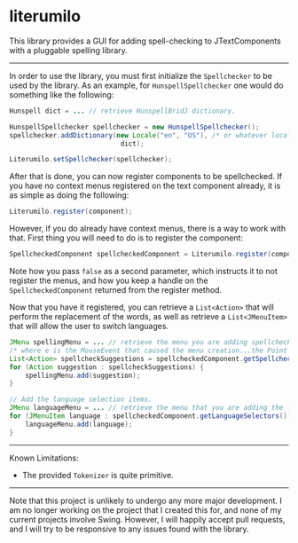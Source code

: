 literumilo
==========

This library provides a GUI for adding spell-checking to JTextComponents with a pluggable spelling library.

---

In order to use the library, you must first initialize the `Spellchecker` to be used by the library.  As an example, for `HunspellSpellchecker` one would do something like the following:

```java
Hunspell dict = ... // retrieve HunspellBridJ dictionary.

HunspellSpellchecker spellchecker = new HunspellSpellchecker();
spellchecker.addDictionary(new Locale("en", "US"), /* or whatever locale you wish */
                            dict);

Literumilo.setSpellchecker(spellchecker);
```

After that is done, you can now register components to be spellchecked.  If you have no context menus registered on the text component already, it is as simple as doing the following:

```java
Literumilo.register(component);
```

However, if you do already have context menus, there is a way to work with that.  First thing you will need to do is to register the component:

```java
SpellcheckedComponent spellcheckedComponent = Literumilo.register(component, false);
```

Note how you pass `false` as a second parameter, which instructs it to not register the menus, and how you keep a handle on the `SpellcheckedComponent` returned from the register method.

Now that you have it registered, you can retrieve a `List<Action>` that will perform the replacement of the words, as well as retrieve a `List<JMenuItem>` that will allow the user to switch languages.

```java
JMenu spellingMenu = ... // retrieve the menu you are adding spellchecking suggestions to
/* where e is the MouseEvent that caused the menu creation...the Point is used to figure out which word was triggered on */
List<Action> spellcheckSuggestions = spellcheckedComponent.getSpellcheckSuggestions(e.getPoint());
for (Action suggestion : spellcheckSuggestions) {
	spellingMenu.add(suggestion);
}

// Add the language selection items.
JMenu languageMenu = ... // retrieve the menu that you are adding the language selectors to
for (JMenuItem language : spellcheckedComponent.getLanguageSelectors()) {
	languageMenu.add(language);
}
```

---

Known Limitations:

* The provided `Tokenizer` is quite primitive.

---

Note that this project is unlikely to undergo any more major development.  I am no longer working on the project that I created this for, and none of my current projects involve Swing.  However, I will happily accept pull requests, and I will try to be responsive to any issues found with the library.